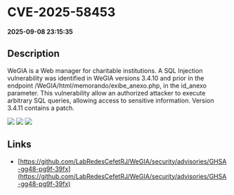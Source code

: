 # CVE-2025-58453

**2025-09-08 23:15:35**

## Description
WeGIA is a Web manager for charitable institutions. A SQL Injection vulnerability was identified in WeGIA versions 3.4.10 and prior in the endpoint /WeGIA/html/memorando/exibe_anexo.php, in the id_anexo parameter. This vulnerability allow an authorized attacker to execute arbitrary SQL queries, allowing access to sensitive information. Version 3.4.11 contains a patch.

![](https://img.shields.io/static/v1?label=Score&message=8.9&color=red)
![](https://img.shields.io/static/v1?label=Severity&message=HIGH&color=red)
![](https://img.shields.io/static/v1?label=CWE&message=SQL&color=green)

## Links
- [https://github.com/LabRedesCefetRJ/WeGIA/security/advisories/GHSA-gg48-pg9f-39fx](https://github.com/LabRedesCefetRJ/WeGIA/security/advisories/GHSA-gg48-pg9f-39fx)
